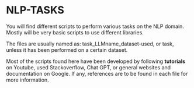 # NLP-TASKS

You will find different scripts to perform various tasks on the NLP domain. Mostly will be very basic scripts to use different libraries.

  The files are usually named as: task_LLMname_dataset-used, or task, unless it has been performed on a certain dataset. 
  
Most of the scripts found here have been developed by following **tutorials** on Youtube, used Stackoverflow, Chat GPT, or general websites and documentation on Google. If any, references are to be found in each file for more information.


